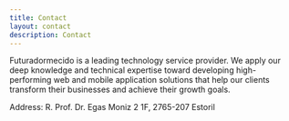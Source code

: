 ```yaml
---
title: Contact
layout: contact
description: Contact
---
```


 Futuradormecido is a leading technology service provider. 
 We apply our deep knowledge and technical expertise toward developing high-performing web and mobile application solutions that help our clients transform their businesses and achieve their growth goals.


Address: R. Prof. Dr. Egas Moniz 2 1F, 2765-207 Estoril
